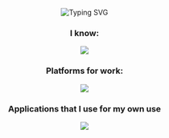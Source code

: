 <p href="https://git.io/typing-svg" align="center">
    <img src="https://readme-typing-svg.herokuapp.com?font=Fira+Code&pause=1000&color=7384F7&background=1907FF00&center=true&vCenter=true&width=500&lines=Hi%2C+there+I'm+DOKVA" alt="Typing SVG">
</p>
<h3 align="center" color=7384F7>I know:</h3>
<p align="center">
  <a href="https://skillicons.dev">
    <img src="https://skillicons.dev/icons?i=cs,cpp,css,html,java,js,py,git"/>
  </a>
</p>
<h3 align="center">Platforms for work:</h3>
<p align="center" color="7384F7">
  <a href="https://skillicons.dev">
    <img src="https://skillicons.dev/icons?i=androidstudio,blender,figma,github,anaconda,idea,visualstudio,unity,pycharm"/>
  </a>
</p>
<h3 align="center">Applications that I use for my own use</h3>
<p align="center" color="7384F7">
  <a href="https://skillicons.dev">
    <img src="https://skillicons.dev/icons?i=notion,obsidian"/>
  </a>
</p>
